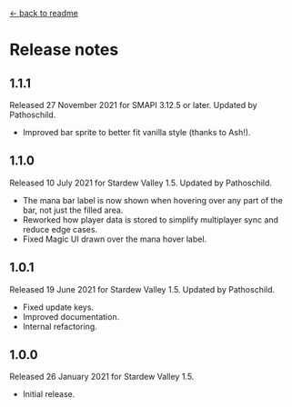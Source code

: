 ﻿﻿[← back to readme](README.md)

# Release notes
## 1.1.1
Released 27 November 2021 for SMAPI 3.12.5 or later. Updated by Pathoschild.

* Improved bar sprite to better fit vanilla style (thanks to Ash!).

## 1.1.0
Released 10 July 2021 for Stardew Valley 1.5. Updated by Pathoschild.

* The mana bar label is now shown when hovering over any part of the bar, not just the filled area.
* Reworked how player data is stored to simplify multiplayer sync and reduce edge cases.
* Fixed Magic UI drawn over the mana hover label.

## 1.0.1
Released 19 June 2021 for Stardew Valley 1.5. Updated by Pathoschild.

* Fixed update keys.
* Improved documentation.
* Internal refactoring.

## 1.0.0
Released 26 January 2021 for Stardew Valley 1.5.

* Initial release.
